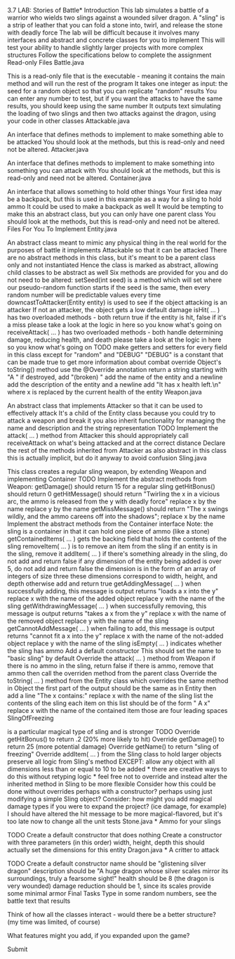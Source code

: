 3.7 LAB: Stories of Battle*
Introduction
This lab simulates a battle of a warrior who wields two slings against a wounded silver dragon.
A "sling" is a strip of leather that you can fold a stone into, twirl, and release the stone with deadly force
The lab will be difficult because it involves many interfaces and abstract and concrete classes for you to implement
This will test your ability to handle slightly larger projects with more complex structures
Follow the specifications below to complete the assignment
Read-only Files
Battle.java

This is a read-only file that is the executable - meaning it contains the main method and will run the rest of the program
It takes one integer as input: the seed for a random object so that you can replicate "random" results
You can enter any number to test, but if you want the attacks to have the same results, you should keep using the same number
It outputs text simulating the loading of two slings and then two attacks against the dragon, using your code in other classes
Attackable.java

An interface that defines methods to implement to make something able to be attacked
You should look at the methods, but this is read-only and need not be altered.
Attacker.java

An interface that defines methods to implement to make something into something you can attack with
You should look at the methods, but this is read-only and need not be altered.
Container.java

An interface that allows something to hold other things
Your first idea may be a backpack, but this is used in this example as a way for a sling to hold ammo
It could be used to make a backpack as well
It would be tempting to make this an abstract class, but you can only have one parent class
You should look at the methods, but this is read-only and need not be altered.
Files For You To Implement
Entity.java

An abstract class meant to mimic any physical thing in the real world for the purposes of battle
it implements Attackable so that it can be attacked
There are no abstract methods in this class, but it's meant to be a parent class only and not instantiated
Hence the class is marked as abstract, allowing child classes to be abstract as well
Six methods are provided for you and do not need to be altered:
setSeed(int seed) is a method which will set where our pseudo-random function starts
if the seed is the same, then every random number will be predictable values every time
downcastToAttacker(Entity entity) is used to see if the object attacking is an attacker
If not an attacker, the object gets a low default damage
isHit( ... ) has two overloaded methods - both return true if the entity is hit, false if it's a miss
please take a look at the logic in here so you know what's going on
receiveAttack( ... ) has two overloaded methods - both handle determining damage, reducing health, and death
please take a look at the logic in here so you know what's going on
TODO
make getters and setters for every field in this class except for "random" and "DEBUG"
"DEBUG" is a constant that can be made true to get more information about combat
override Object's toString() method
use the @Override annotation
return a string starting with "A "
if destroyed, add "(broken) "
add the name of the entity and a newline
add the description of the entity and a newline
add "It has x health left.\n" where x is replaced by the current health of the entity
Weapon.java

An abstract class that implements Attacker so that it can be used to effectively attack
It's a child of the Entity class
because you could try to attack a weapon and break it
you also inherit functionality for managing the name and description and the string representation
TODO
Implement the attack( … ) method from Attacker
this should appropriately call receiveAttack on what's being attacked and at the correct distance
Declare the rest of the methods inherited from Attacker as also abstract in this class
this is actually implicit, but do it anyway to avoid confusion
Sling.java

This class creates a regular sling weapon, by extending Weapon and implementing Container
TODO
Implement the abstract methods from Weapon:
getDamage() should return 15 for a regular sling
getHitBonus() should return 0
getHitMessage() should return "Twirling the x in a vicious arc, the ammo is released from the y with deadly force"
replace x by the name
replace y by the name
getMissMessage() should return "The x swings wildly, and the ammo careens off into the shadows";
replace x by the name
Implement the abstract methods from the Container interface
Note: the sling is a container in that it can hold one piece of ammo (like a stone)
getContainedItems( ... ) gets the backing field that holds the contents of the sling
removeItem( ... ) is to remove an item from the sling
if an entity is in the sling, remove it
addItem( ... )
if there's something already in the sling, do not add and return false
if any dimension of the entity being added is over 5, do not add and return false
the dimension is in the form of an array of integers of size three
these dimensions correspond to width, height, and depth
otherwise add and return true
getAddingMessage( ... ) when successfully adding, this message is output
returns "loads a x into the y"
replace x with the name of the added object
replace y with the name of the sling
getWithdrawingMessage( ... ) when successfully removing, this message is output
returns "takes a x from the y"
replace x with the name of the removed object
replace y with the name of the sling
getCannotAddMessage( ... ) when failing to add, this message is output
returns "cannot fit a x into the y"
replace x with the name of the not-added object
replace y with the name of the sling
isEmpty( ... ) indicates whether the sling has ammo
Add a default constructor
This should set the name to "basic sling" by default
Override the attack( ... ) method from Weapon
if there is no ammo in the sling, return false
if there is ammo, remove that ammo
then call the overriden method from the parent class
Override the toString( ... ) method from the Entity class which overrides the same method in Object
the first part of the output should be the same as in Entity
then add a line "The x contains:"
replace x with the name of the sling
list the contents of the sling
each item on this list should be of the form " A x"
replace x with the name of the contained item
those are four leading spaces
SlingOfFreezing

is a particular magical type of sling and is stronger
TODO
Override getHitBonus() to return .2 (20% more likely to hit)
Override getDamage() to return 25 (more potential damage)
Override getName() to return "sling of freezing"
Override addItem( ... ) from the Sling class to hold larger objects
preserve all logic from Sling's method EXCEPT:
allow any object with all dimensions less than or equal to 10 to be added * there are creative ways to do this without retyping logic * feel free not to override and instead alter the inherited method in Sling to be more flexible
Consider how this could be done without overrides
perhaps with a constructor?
perhaps using just modifying a simple Sling object?
Consider: how might you add magical damage types if you were to expand the project? (ice damage, for example)
I should have altered the hit message to be more magical-flavored, but it's too late now to change all the unit tests
Stone.java * Ammo for your slings

TODO
Create a default constructor that does nothing
Create a constructor with three parameters (in this order)
width, height, depth
this should actually set the dimensions for this entity
Dragon.java * A critter to attack

TODO
Create a default constructor
name should be "glistening silver dragon"
description should be "A huge dragon whose silver scales mirror its surroundings, truly a fearsome sight!"
health should be 8 (the dragon is very wounded)
damage reduction should be 1, since its scales provide some minimal armor
Final Tasks
Type in some random numbers, see the battle text that results

Think of how all the classes interact - would there be a better structure? (my time was limited, of course)

What features might you add, if you expanded upon the game?

Submit
